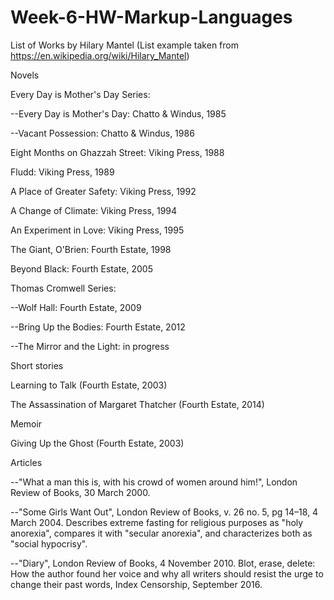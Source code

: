 # Week-6-HW-Markup-Languages

List of Works by Hilary Mantel (List example taken from https://en.wikipedia.org/wiki/Hilary_Mantel)

Novels

Every Day is Mother's Day Series:

--Every Day is Mother's Day: Chatto & Windus, 1985

--Vacant Possession: Chatto & Windus, 1986

Eight Months on Ghazzah Street: Viking Press, 1988

Fludd: Viking Press, 1989

A Place of Greater Safety: Viking Press, 1992

A Change of Climate: Viking Press, 1994

An Experiment in Love: Viking Press, 1995

The Giant, O'Brien: Fourth Estate, 1998

Beyond Black: Fourth Estate, 2005

Thomas Cromwell Series:

--Wolf Hall: Fourth Estate, 2009

--Bring Up the Bodies: Fourth Estate, 2012

--The Mirror and the Light: in progress

Short stories

Learning to Talk (Fourth Estate, 2003)

The Assassination of Margaret Thatcher (Fourth Estate, 2014)

Memoir

Giving Up the Ghost (Fourth Estate, 2003)

Articles

--"What a man this is, with his crowd of women around him!", London Review of Books, 30 March 2000.

--"Some Girls Want Out", London Review of Books, v. 26 no. 5, pg 14–18, 4 March 2004. Describes extreme fasting for religious purposes as "holy anorexia", compares it with "secular anorexia", and characterizes both as "social hypocrisy".

--"Diary", London Review of Books, 4 November 2010.
Blot, erase, delete: How the author found her voice and why all writers should resist the urge to change their past words, Index Censorship, September 2016.
